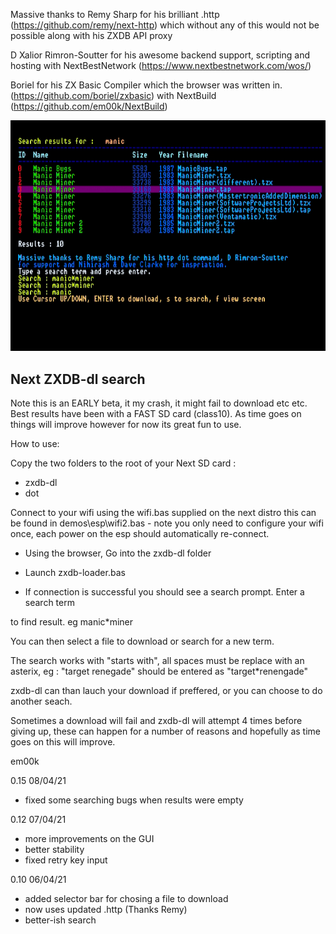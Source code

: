 Massive thanks to Remy Sharp for his brilliant .http (https://github.com/remy/next-http) which without any of this would not be possible along with his ZXDB API proxy


D Xalior Rimron-Soutter for his awesome backend support, scripting and hosting with NextBestNetwork (https://www.nextbestnetwork.com/wos/)

Boriel for his ZX Basic Compiler which the browser was written in. (https://github.com/boriel/zxbasic) with NextBuild (https://github.com/em00k/NextBuild)

<img src="https://raw.githubusercontent.com/em00k/src-gifs/main/ZXDBNext.png">

Next ZXDB-dl search
------------------------------------------

Note this is an EARLY beta, it my crash, it might fail to download etc etc. Best 
results have been with a FAST SD card (class10). As time goes on things will 
improve however for now its great fun to use. 

How to use:

Copy the two folders to the root of your Next SD card : 

 - zxdb-dl 
 - dot 

Connect to your wifi using the wifi.bas supplied on the next distro this can 
be found in demos\esp\wifi2.bas - note you only need to configure your wifi
once, each power on the esp should automatically re-connect. 

- Using the browser, Go into the zxdb-dl folder 

- Launch zxdb-loader.bas

- If connection is successful you should see a search prompt. Enter a search term 

to find result. eg manic*miner 

You can then select a file to download or search for a new term. 

The search works with "starts with", all spaces must be replace with an
asterix, eg : "target renegade" should be entered as "target\*renengade"

zxdb-dl can than lauch your download if preffered, or you can choose to do another
seach. 

Sometimes a download will fail and zxdb-dl will attempt 4 times before giving up,
these can happen for a number of reasons and hopefully as time goes on this will
improve. 

em00k


0.15	08/04/21
- fixed some searching bugs when results were empty 


0.12    07/04/21

- more improvements on the GUI
- better stability 
- fixed retry key input


0.10	06/04/21

- added selector bar for chosing a file to download
- now uses updated .http (Thanks Remy)
- better-ish search
